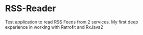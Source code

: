 # RSS-Reader
Test application to read RSS Feeds from 2 services. My first deep experience in working with Retrofit and RxJava2
